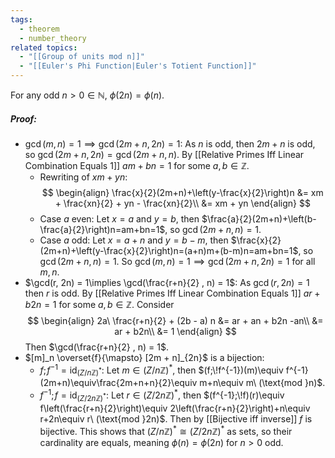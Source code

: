 ```yaml
---
tags:
  - theorem
  - number_theory
related topics:
  - "[[Group of units mod n]]"
  - "[[Euler's Phi Function|Euler's Totient Function]]"
---
```

For any odd $n > 0\in\mathbb{N}$, $\phi(2n) = \phi(n)$.
##### Proof:
- $\gcd(m, n) = 1 \implies \gcd(2m + n, 2n) = 1$:
	As $n$ is odd, then $2m+n$ is odd, so $\gcd(2m+n,2n)=\gcd(2m+n,n)$. By [[Relative Primes Iff Linear Combination Equals 1]] $am+bn=1$ for some $a,b\in\mathbb{Z}$. 
	- Rewriting of $xm+yn$:
		$$
		\begin{align}
			\frac{x}{2}(2m+n)+\left(y-\frac{x}{2}\right)n
			&= xm + \frac{xn}{2} + yn - \frac{xn}{2}\\
			&= xm + yn
		\end{align}
		$$
	- Case $a$ even:
		Let $x=a$ and $y=b$, then $\frac{a}{2}(2m+n)+\left(b-\frac{a}{2}\right)n=am+bn=1$, so $\gcd(2m+n, n)=1$.
	- Case $a$ odd:
		Let $x=a+n$ and $y=b-m$, then $\frac{x}{2}(2m+n)+\left(y-\frac{x}{2}\right)n=(a+n)m+(b-m)n=am+bn=1$, so $\gcd(2m+n, n)=1$.
	So $\gcd(m, n) = 1 \implies \gcd(2m + n, 2n) = 1$ for all $m,n$.
- $\gcd(r, 2n) = 1\implies \gcd(\frac{r+n}{2} , n) = 1$:
	As $\gcd(r, 2n) = 1$ then $r$ is odd. By [[Relative Primes Iff Linear Combination Equals 1]] $ar+b2n=1$ for some $a,b\in\mathbb{Z}$. Consider$$
	\begin{align}
		2a\ \frac{r+n}{2} + (2b - a) n
		&= ar + an + b2n -an\\
		&= ar + b2n\\
		&= 1
	\end{align}
	$$Then $\gcd(\frac{r+n}{2} , n) = 1$.
- $[m]_n \overset{f}{\mapsto} [2m + n]_{2n}$ is a bijection:
	- $f;\!f^{-1}=\text{id}_{\mathbb({Z}/n\mathbb{Z})^*}$:
		Let $m\in\mathbb({Z}/n\mathbb{Z})^*$, then $(f;\!f^{-1})(m)\equiv f^{-1}(2m+n)\equiv\frac{2m+n+n}{2}\equiv m+n\equiv m\ (\text{mod }n)$.
	- $f^{-1};\!f=\text{id}_{\mathbb({Z}/2n\mathbb{Z})^*}$:
		Let $r\in\mathbb({Z}/2n\mathbb{Z})^*$, then $(f^{-1};\!f)(r)\equiv f\left(\frac{r+n}{2}\right)\equiv 2\left(\frac{r+n}{2}\right)+n\equiv r+2n\equiv r\ (\text{mod }2n)$.
	Then by [[Bijective iff inverse]] $f$ is bijective.
This shows that $\mathbb({Z}/n\mathbb{Z})^*\cong\mathbb({Z}/2n\mathbb{Z})^*$ as sets, so their cardinality are equals, meaning $\phi(n)=\phi(2n)$ for $n>0$ odd.